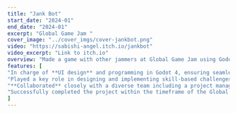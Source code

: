 ```yaml
---
title: "Jank Bot"
start_date: "2024-01"
end_date: "2024-01"
excerpt: "Global Game Jam "
cover_image: "../cover_imgs/cover-jankbot.png"
video: "https://sabishi-angel.itch.io/jankbot"
video_excerpt: "Link to itch.io"
overview: "Made a game with other jammers at Global Game Jam using Godot 4."
features: [
"In charge of **UI design** and programming in Godot 4, ensuring seamless **UX**, enhancing player engagement.",
"Played a key role in designing and implementing skill-based challenges, contributing to the overall gameplay depth and variety.",
"**Collaborated** closely with a diverse team including a project manager, a level designer, and an experienced senior software engineer, synergizing expertise to achieve project milestones effectively and efficiently.",
"Successfully completed the project within the timeframe of the Global Game Jam 2024, showcasing proficiency in **meeting tight deadlines** while maintaining quality standards."
]
---
```

